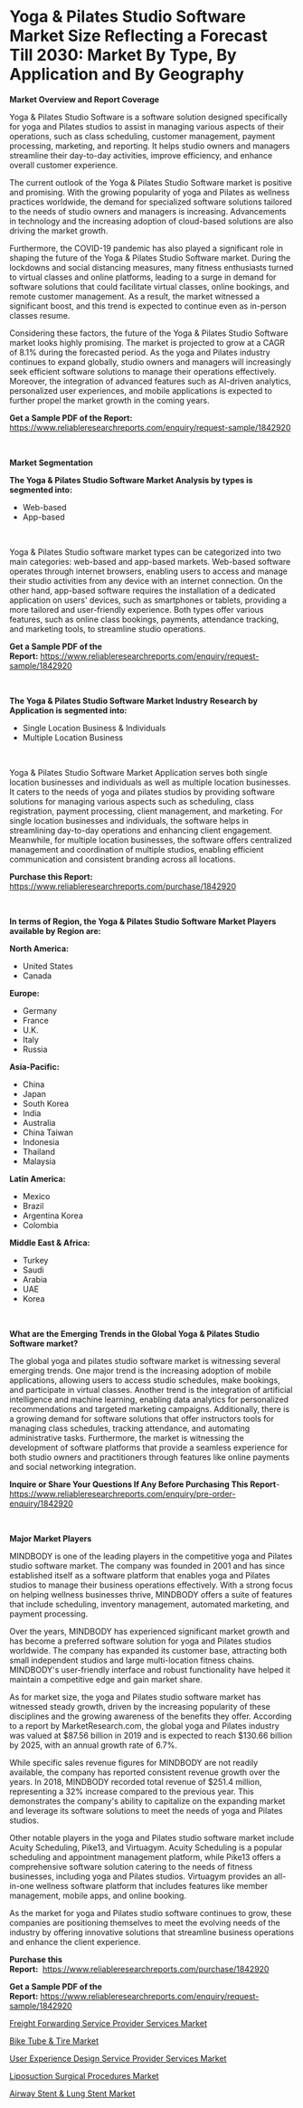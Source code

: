 <p><h1>Yoga & Pilates Studio Software Market Size Reflecting a Forecast Till 2030: Market By Type, By Application and By Geography</h1></p><p><strong>Market Overview and Report Coverage</strong></p>
<p><p>Yoga & Pilates Studio Software is a software solution designed specifically for yoga and Pilates studios to assist in managing various aspects of their operations, such as class scheduling, customer management, payment processing, marketing, and reporting. It helps studio owners and managers streamline their day-to-day activities, improve efficiency, and enhance overall customer experience.</p><p>The current outlook of the Yoga & Pilates Studio Software market is positive and promising. With the growing popularity of yoga and Pilates as wellness practices worldwide, the demand for specialized software solutions tailored to the needs of studio owners and managers is increasing. Advancements in technology and the increasing adoption of cloud-based solutions are also driving the market growth.</p><p>Furthermore, the COVID-19 pandemic has also played a significant role in shaping the future of the Yoga & Pilates Studio Software market. During the lockdowns and social distancing measures, many fitness enthusiasts turned to virtual classes and online platforms, leading to a surge in demand for software solutions that could facilitate virtual classes, online bookings, and remote customer management. As a result, the market witnessed a significant boost, and this trend is expected to continue even as in-person classes resume.</p><p>Considering these factors, the future of the Yoga & Pilates Studio Software market looks highly promising. The market is projected to grow at a CAGR of 8.1% during the forecasted period. As the yoga and Pilates industry continues to expand globally, studio owners and managers will increasingly seek efficient software solutions to manage their operations effectively. Moreover, the integration of advanced features such as AI-driven analytics, personalized user experiences, and mobile applications is expected to further propel the market growth in the coming years.</p></p>
<p><strong>Get a Sample PDF of the Report:</strong> <a href="https://www.reliableresearchreports.com/enquiry/request-sample/1842920">https://www.reliableresearchreports.com/enquiry/request-sample/1842920</a></p>
<p>&nbsp;</p>
<p><strong>Market Segmentation</strong></p>
<p><strong>The Yoga & Pilates Studio Software Market Analysis by types is segmented into:</strong></p>
<p><ul><li>Web-based</li><li>App-based</li></ul></p>
<p>&nbsp;</p>
<p><p>Yoga & Pilates Studio software market types can be categorized into two main categories: web-based and app-based markets. Web-based software operates through internet browsers, enabling users to access and manage their studio activities from any device with an internet connection. On the other hand, app-based software requires the installation of a dedicated application on users' devices, such as smartphones or tablets, providing a more tailored and user-friendly experience. Both types offer various features, such as online class bookings, payments, attendance tracking, and marketing tools, to streamline studio operations.</p></p>
<p><strong>Get a Sample PDF of the Report:</strong>&nbsp;<a href="https://www.reliableresearchreports.com/enquiry/request-sample/1842920">https://www.reliableresearchreports.com/enquiry/request-sample/1842920</a></p>
<p>&nbsp;</p>
<p><strong>The Yoga & Pilates Studio Software Market Industry Research by Application is segmented into:</strong></p>
<p><ul><li>Single Location Business & Individuals</li><li>Multiple Location Business</li></ul></p>
<p>&nbsp;</p>
<p><p>Yoga & Pilates Studio Software Market Application serves both single location businesses and individuals as well as multiple location businesses. It caters to the needs of yoga and pilates studios by providing software solutions for managing various aspects such as scheduling, class registration, payment processing, client management, and marketing. For single location businesses and individuals, the software helps in streamlining day-to-day operations and enhancing client engagement. Meanwhile, for multiple location businesses, the software offers centralized management and coordination of multiple studios, enabling efficient communication and consistent branding across all locations.</p></p>
<p><strong>Purchase this Report:</strong>&nbsp; <a href="https://www.reliableresearchreports.com/purchase/1842920">https://www.reliableresearchreports.com/purchase/1842920</a></p>
<p>&nbsp;</p>
<p><strong>In terms of Region, the Yoga & Pilates Studio Software Market Players available by Region are:</strong></p>
<p>
    <p> <strong> North America: </strong>
        <ul>
            <li>United States</li>
            <li>Canada</li>
        </ul>
        </p> 
    <p> <strong> Europe: </strong>
        <ul>
            <li>Germany</li>
            <li>France</li>
            <li>U.K.</li>
            <li>Italy</li>
            <li>Russia</li>
        </ul>
        </p> 
    <p> <strong> Asia-Pacific: </strong>
        <ul>
            <li>China</li>
            <li>Japan</li>
            <li>South Korea</li>
            <li>India</li>
            <li>Australia</li>
            <li>China Taiwan</li>
            <li>Indonesia</li>
            <li>Thailand</li>
            <li>Malaysia</li>
        </ul>
        </p> 
    <p> <strong> Latin America: </strong>
        <ul>
            <li>Mexico</li>
            <li>Brazil</li>
            <li>Argentina Korea</li>
            <li>Colombia</li>
        </ul>
        </p> 
    <p> <strong> Middle East & Africa: </strong>
        <ul>
            <li>Turkey</li>
            <li>Saudi</li>
            <li>Arabia</li>
            <li>UAE</li>
            <li>Korea</li>
        </ul>
    </p>
    </p>
<p>&nbsp;</p>
<p><strong>What are the Emerging Trends in the Global Yoga & Pilates Studio Software market?</strong></p>
<p><p>The global yoga and pilates studio software market is witnessing several emerging trends. One major trend is the increasing adoption of mobile applications, allowing users to access studio schedules, make bookings, and participate in virtual classes. Another trend is the integration of artificial intelligence and machine learning, enabling data analytics for personalized recommendations and targeted marketing campaigns. Additionally, there is a growing demand for software solutions that offer instructors tools for managing class schedules, tracking attendance, and automating administrative tasks. Furthermore, the market is witnessing the development of software platforms that provide a seamless experience for both studio owners and practitioners through features like online payments and social networking integration.</p></p>
<p><strong>Inquire or Share Your Questions If Any Before Purchasing This Report</strong>- <a href="https://www.reliableresearchreports.com/enquiry/pre-order-enquiry/1842920">https://www.reliableresearchreports.com/enquiry/pre-order-enquiry/1842920</a></p>
<p>&nbsp;</p>
<p><strong>Major Market Players</strong></p>
<p><p>MINDBODY is one of the leading players in the competitive yoga and Pilates studio software market. The company was founded in 2001 and has since established itself as a software platform that enables yoga and Pilates studios to manage their business operations effectively. With a strong focus on helping wellness businesses thrive, MINDBODY offers a suite of features that include scheduling, inventory management, automated marketing, and payment processing.</p><p>Over the years, MINDBODY has experienced significant market growth and has become a preferred software solution for yoga and Pilates studios worldwide. The company has expanded its customer base, attracting both small independent studios and large multi-location fitness chains. MINDBODY's user-friendly interface and robust functionality have helped it maintain a competitive edge and gain market share.</p><p>As for market size, the yoga and Pilates studio software market has witnessed steady growth, driven by the increasing popularity of these disciplines and the growing awareness of the benefits they offer. According to a report by MarketResearch.com, the global yoga and Pilates industry was valued at $87.56 billion in 2019 and is expected to reach $130.66 billion by 2025, with an annual growth rate of 6.7%.</p><p>While specific sales revenue figures for MINDBODY are not readily available, the company has reported consistent revenue growth over the years. In 2018, MINDBODY recorded total revenue of $251.4 million, representing a 32% increase compared to the previous year. This demonstrates the company's ability to capitalize on the expanding market and leverage its software solutions to meet the needs of yoga and Pilates studios.</p><p>Other notable players in the yoga and Pilates studio software market include Acuity Scheduling, Pike13, and Virtuagym. Acuity Scheduling is a popular scheduling and appointment management platform, while Pike13 offers a comprehensive software solution catering to the needs of fitness businesses, including yoga and Pilates studios. Virtuagym provides an all-in-one wellness software platform that includes features like member management, mobile apps, and online booking.</p><p>As the market for yoga and Pilates studio software continues to grow, these companies are positioning themselves to meet the evolving needs of the industry by offering innovative solutions that streamline business operations and enhance the client experience.</p></p>
<p><strong>Purchase this Report:</strong>&nbsp;&nbsp;<a href="https://www.reliableresearchreports.com/purchase/1842920">https://www.reliableresearchreports.com/purchase/1842920</a></p>
<p></p>
<p><strong>Get a Sample PDF of the Report:</strong>&nbsp;<a href="https://www.reliableresearchreports.com/enquiry/request-sample/1842920">https://www.reliableresearchreports.com/enquiry/request-sample/1842920</a></p>
<p><p><a href="https://medium.com/@gerardowolf/freight-forwarding-service-provider-services-market-focuses-on-market-share-size-and-projected-49b1b8a27a57">Freight Forwarding Service Provider Services Market</a></p><p><a href="https://www.linkedin.com/pulse/bike-tube-amp-tire-market-research-report-provides-thorough/">Bike Tube & Tire Market</a></p><p><a href="https://medium.com/@ravenrussel2023/user-experience-design-service-provider-services-market-comprehensive-assessment-by-type-a62d935e36fb">User Experience Design Service Provider Services Market</a></p><p><a href="https://github.com/ashepherd82/Market-Research-Report-List-1/blob/main/liposuction-surgical-procedures-market.md">Liposuction Surgical Procedures Market</a></p><p><a href="https://github.com/castoriffic/Market-Research-Report-List-1/blob/main/airway-stent-lung-stent-market.md">Airway Stent & Lung Stent Market</a></p></p>